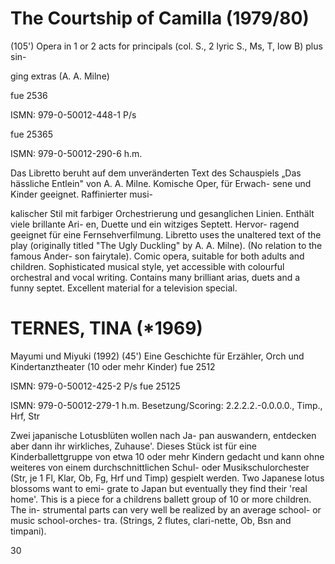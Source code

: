 # The Courtship of Camilla (1979/80)

(105') Opera in 1 or 2 acts for principals (col. S., 2 lyric S., Ms, T, low B) plus sin-

ging extras (A. A. Milne)

fue 2536

ISMN: 979-0-50012-448-1 P/s

fue 25365

ISMN: 979-0-50012-290-6 h.m.

Das Libretto beruht auf dem unveränderten Text des Schauspiels „Das hässliche Entlein" von A. A. Milne. Komische Oper, für Erwach- sene und Kinder geeignet. Raffinierter musi-

kalischer Stil mit farbiger Orchestrierung und gesanglichen Linien. Enthält viele brillante Ari- en, Duette und ein witziges Septett. Hervor- ragend geeignet für eine Fernsehverfilmung. Libretto uses the unaltered text of the play (originally titled "The Ugly Duckling" by A. A. Milne). (No relation to the famous Ander- son fairytale). Comic opera, suitable for both adults and children. Sophisticated musical style, yet accessible with colourful orchestral and vocal writing. Contains many brilliant arias, duets and a funny septet. Excellent material for a television special.

# TERNES, TINA (*1969)

Mayumi und Miyuki (1992) (45') Eine Geschichte für Erzähler, Orch und Kindertanztheater (10 oder mehr Kinder) fue 2512

ISMN: 979-0-50012-425-2 P/s fue 25125

ISMN: 979-0-50012-279-1 h.m. Besetzung/Scoring: 2.2.2.2.-0.0.0.0., Timp., Hrf, Str

Zwei japanische Lotusblüten wollen nach Ja- pan auswandern, entdecken aber dann ihr wirkliches, Zuhause'. Dieses Stück ist für eine Kinderballettgruppe von etwa 10 oder mehr Kindern gedacht und kann ohne weiteres von einem durchschnittlichen Schul- oder Musikschulorchester (Str, je 1 Fl, Klar, Ob, Fg, Hrf und Timp) gespielt werden. Two Japanese lotus blossoms want to emi- grate to Japan but eventually they find their 'real home'. This is a piece for a childrens ballett group of 10 or more children. The in- strumental parts can very well be realized by an average school- or music school-orches- tra. (Strings, 2 flutes, clari-nette, Ob, Bsn and timpani).

30